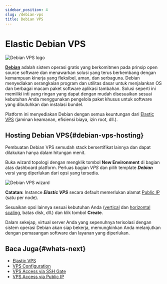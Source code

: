 ```yaml
---
sidebar_position: 4
slug: /debian-vps
title: Debian VPS
---
```


# Elastic Debian VPS

![Debian VPS logo](#)

**[Debian](https://www.debian.org/)** adalah sistem operasi gratis yang berkomitmen pada prinsip open source software dan menawarkan solusi yang terus berkembang dengan kemampuan kinerja yang fleksibel, aman, dan serbaguna. Debian menyediakan serangkaian program dan utilitas dasar untuk menjalankan OS dan berbagai macam paket software aplikasi tambahan. Solusi seperti ini memiliki inti yang ringan yang dapat dengan mudah disesuaikan sesuai kebutuhan Anda menggunakan pengelola paket khusus untuk software yang dibutuhkan dan instalasi bundel.

Platform ini menyediakan Debian dengan semua keuntungan dari [Elastic VPS](https://docs.dewacloud.com/vps/) (jaminan keamanan, efisiensi biaya, izin root, dll.).

## Hosting Debian VPS{#debian-vps-hosting}

Pembuatan Debian VPS semudah stack bersertifikat lainnya dan dapat dilakukan hanya dalam hitungan menit.

Buka wizard topologi dengan mengklik tombol **New Environment** di bagian atas dashboard platform. Perluas bagian _VPS_ dan pilih template _**Debian**_ versi yang diperlukan dari opsi yang tersedia.

![Debian VPS wizard](#)

**Catatan:** Instance _**Elastic VPS**_ secara default memerlukan alamat [Public IP](https://docs.dewacloud.com/public-ip/) (satu per node).

Sesuaikan opsi lainnya sesuai kebutuhan Anda ([vertical](https://docs.dewacloud.com/automatic-vertical-scaling/) dan [horizontal scaling](https://docs.dewacloud.com/horizontal-scaling/), batas disk, dll.) dan klik tombol **Create**.

Dalam sekejap, virtual server Anda yang sepenuhnya terisolasi dengan sistem operasi Debian akan siap bekerja, memungkinkan Anda melanjutkan dengan pemasangan software dan layanan yang diperlukan.

## Baca Juga{#whats-next}

- [Elastic VPS](https://docs.dewacloud.com/vps/)
- [VPS Configuration](https://docs.dewacloud.com/vps-configuration/)
- [VPS Access via SSH Gate](https://docs.dewacloud.com/vps-ssh-gate/)
- [VPS Access via Public IP](https://docs.dewacloud.com/vps-public-ip/)